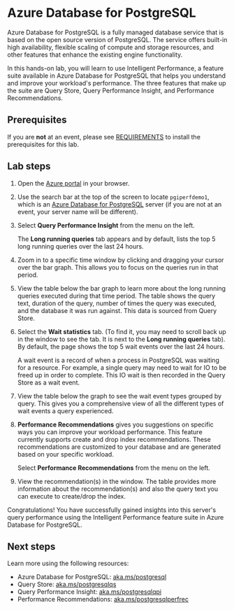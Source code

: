 # Azure Database for PostgreSQL 
Azure Database for PostgreSQL is a fully managed database service that is based on the open source version of PostgreSQL. The service offers built-in high availability, flexible scaling of compute and storage resources, and other features that enhance the existing engine functionality. 

In this hands-on lab, you will learn to use Intelligent Performance, a feature suite available in Azure Database for PostgreSQL that helps you understand and improve your workload's performance. The three features that make up the suite are Query Store, Query Performance Insight, and Performance Recommendations. 

## Prerequisites

If you are **not** at an event, please see [REQUIREMENTS](REQUIREMENTS.md) to install the prerequisites for this lab.

## Lab steps
1. Open the [Azure portal](portal.azure.com) in your browser. 

2. Use the search bar at the top of the screen to locate `pgiperfdemo1`, which is an [Azure Database for PostgreSQL](https://docs.microsoft.com/en-ca/azure/postgresql/) server (if you are not at an event, your server name will be different).

3. Select **Query Performance Insight** from the menu on the left.

   The **Long running queries** tab appears and by default, lists the top 5 long running queries over the last 24 hours. 

4. Zoom in to a specific time window by clicking and dragging your cursor over the bar graph. This allows you to focus on the queries run in that period. 

5. View the table below the bar graph to learn more about the long running queries executed during that time period. The table shows the query text, duration of the query, number of times the query was executed, and the database it was run against. This data is sourced from Query Store.

6. Select the **Wait statistics** tab. (To find it, you may need to scroll back up in the window to see the tab. It is next to the **Long running queries** tab). By default, the page shows the top 5 wait events over the last 24 hours. 

   A wait event is a record of when a process in PostgreSQL was waiting for a resource. For example, a single query may need to wait for IO to be freed up in order to complete. This IO wait is then recorded in the Query Store as a wait event.

7. View the table below the graph to see the wait event types grouped by query. This gives you a comprehensive view of all the different types of wait events a query experienced. 

8. **Performance Recommendations** gives you suggestions on specific ways you can improve your workload performance. This feature currently supports create and drop index recommendations. These recommendations are customized to your database and are generated based on your specific workload.

   Select **Performance Recommendations** from the menu on the left.

9. View the recommendation(s) in the window. The table provides more information about the recommendation(s) and also the query text you can execute to create/drop the index. 
	

Congratulations! You have successfully gained insights into this server's query performance using the Intelligent Performance feature suite in Azure Database for PostgreSQL.

## Next steps
Learn more using the following resources: 
- Azure Database for PostgreSQL: [aka.ms/postgresql](https://aka.ms/postgresql) 
- Query Store: [aka.ms/postgresqlqs](https://aka.ms/postgresqlqs)
- Query Performance Insight: [aka.ms/postgresqlqpi](https://aka.ms/postgresqlqpi)
- Performance Recommendations: [aka.ms/postgresqlperfrec](https://aka.ms/postgresqlperfrec)

	
